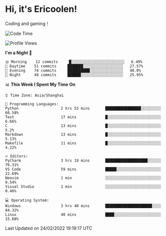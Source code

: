 # Hi, it's Ericoolen!
Coding and gaming！

<!--START_SECTION:waka-->
![Code Time](http://img.shields.io/badge/Code%20Time-184%20hrs%2036%20mins-blue)

![Profile Views](http://img.shields.io/badge/Profile%20Views-4-blue)

**I'm a Night 🦉** 

```text
🌞 Morning    12 commits     █░░░░░░░░░░░░░░░░░░░░░░░░   6.49% 
🌆 Daytime    51 commits     ███████░░░░░░░░░░░░░░░░░░   27.57% 
🌃 Evening    74 commits     ██████████░░░░░░░░░░░░░░░   40.0% 
🌙 Night      48 commits     ██████░░░░░░░░░░░░░░░░░░░   25.95%

```


📊 **This Week I Spent My Time On** 

```text
⌚︎ Time Zone: Asia/Shanghai

💬 Programming Languages: 
Python                   2 hrs 53 mins       ████████████████░░░░░░░░░   66.58% 
Text                     17 mins             █░░░░░░░░░░░░░░░░░░░░░░░░   6.66% 
C                        13 mins             █░░░░░░░░░░░░░░░░░░░░░░░░   5.2% 
Markdown                 13 mins             █░░░░░░░░░░░░░░░░░░░░░░░░   5.13% 
Makefile                 11 mins             █░░░░░░░░░░░░░░░░░░░░░░░░   4.22%

🔥 Editors: 
PyCharm                  3 hrs 19 mins       ███████████████████░░░░░░   76.31% 
VS Code                  59 mins             █████░░░░░░░░░░░░░░░░░░░░   22.69% 
Neovim                   1 min               ░░░░░░░░░░░░░░░░░░░░░░░░░   0.54% 
Visual Studio            1 min               ░░░░░░░░░░░░░░░░░░░░░░░░░   0.46%

💻 Operating System: 
Windows                  3 hrs 40 mins       █████████████████████░░░░   84.32% 
Linux                    40 mins             ████░░░░░░░░░░░░░░░░░░░░░   15.68%

```


 Last Updated on 24/02/2022 19:19:17 UTC
<!--END_SECTION:waka-->

